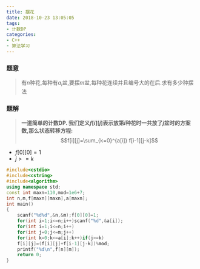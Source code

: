 ```yaml
---
title: 摆花
date: 2018-10-23 13:05:05
tags: 
- 计数DP
categories: 
- C++
- 算法学习
---
```


### 题意
> 有$n$种花,每种有$a_i$盆,要摆$m$盆,每种花连续并且编号大的在后.求有多少种摆法

### 题解
> **一道简单的计数DP.
> 我们定义$f[i][j]$表示放第$i$种花时一共放了$j$盆时的方案数,那么状态转移方程:**$$f[i][j]=\sum_{k=0}^{a[i]} f[i-1][j-k]$$

- $f[0][0]=1$
- $j>=k$

```cpp
#include<cstdio>
#include<cstring>
#include<algorithm>
using namespace std;
const int maxn=110,mod=1e6+7;
int n,m,f[maxn][maxn],a[maxn];
int main()
{
	scanf("%d%d",&n,&m);f[0][0]=1;
	for(int i=1;i<=n;i++)scanf("%d",&a[i]);
	for(int i=1;i<=n;i++)
	for(int j=0;j<=m;j++)
	for(int k=0;k<=a[i];k++)if(j>=k)
	f[i][j]=(f[i][j]+f[i-1][j-k])%mod;
	printf("%d\n",f[n][m]);
	return 0;
}
```
<!--stackedit_data:
eyJoaXN0b3J5IjpbLTI1NjgwMDk5OF19
-->